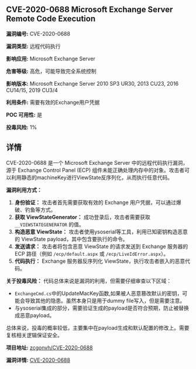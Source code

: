 ## CVE-2020-0688 Microsoft Exchange Server Remote Code Execution

**漏洞编号:** CVE-2020-0688

**漏洞类型:** 远程代码执行

**影响应用:** Microsoft Exchange Server

**危害等级:** 高危，可能导致完全系统控制

**影响版本:** Microsoft Exchange Server 2010 SP3 UR30, 2013 CU23, 2016 CU14/15, 2019 CU3/4

**利用条件:** 需要有效的Exchange用户凭据

**POC 可用性:** 是

**投毒风险:** 1%

## 详情

CVE-2020-0688 是一个 Microsoft Exchange Server 中的远程代码执行漏洞，源于 Exchange Control Panel (ECP) 组件未能正确处理内存中的对象。攻击者可以利用静态的machineKey进行ViewState反序列化，从而执行任意代码。 

**漏洞利用方式：**

1.  **身份验证：** 攻击者首先需要获取有效的 Exchange 用户凭据，可以通过爆破、钓鱼等方式。
2.  **获取 ViewStateGenerator：** 成功登录后，攻击者需要获取 `__VIEWSTATEGENERATOR` 的值。
3.  **构造恶意 ViewState：** 攻击者使用ysoserial等工具，利用已知密钥构造恶意的 ViewState payload，其中包含要执行的命令。
4.  **发送请求：** 攻击者将包含恶意 ViewState 的请求发送到 Exchange 服务器的 ECP 路径（例如 `/ecp/default.aspx` 或 `/ecp/LiveIdError.aspx`）。
5.  **代码执行：** Exchange 服务器反序列化 ViewState，执行攻击者嵌入的恶意代码。

**关于投毒风险：**
代码总体来说是漏洞的利用，但需要仔细审查以下区域：
*   `ExchangeCmd.cs`中的UpdateMacKey函数,如果被人恶意篡改默认的密钥，可能会导致其他的隐患。虽然本身只是用于dummy file写入，但是需要注意。
*   与ysoserial集成的部分，需要验证生成的payload是否符合预期，防止被替换成恶意payload。

总体来说，投毒的概率较低，主要集中在payload生成和默认配置的修改上。需要复核相关逻辑保证安全。

**项目地址:** [zcgonvh/CVE-2020-0688](https://github.com/zcgonvh/CVE-2020-0688)

**漏洞详情:** [CVE-2020-0688](https://nvd.nist.gov/vuln/detail/CVE-2020-0688)